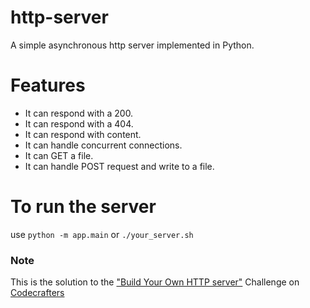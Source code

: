 # http-server

A simple asynchronous http server implemented in Python. 

# Features
 - It can respond with a 200.
 - It can respond with a 404.
 - It can respond with content.
 - It can handle concurrent connections.
 - It can GET a file.
 - It can handle POST request and write to a file.

# To run the server
use `python -m app.main` or `./your_server.sh`

### Note
This is the solution to the ["Build Your Own HTTP server"](https://app.codecrafters.io/courses/http-server/overview) Challenge on [Codecrafters](https://app.codecrafters.io/join?via=theredditbandit)
